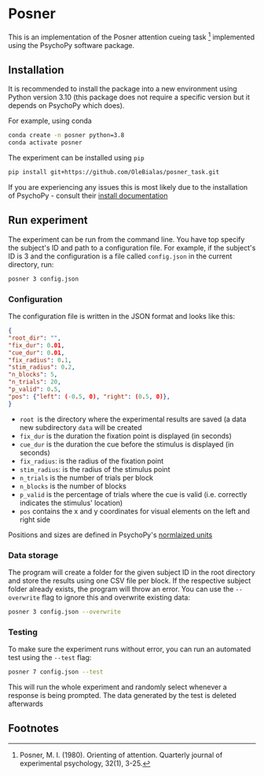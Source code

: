 # Posner

This is an implementation of the Posner attention cueing task [^1] implemented using the PsychoPy software package.

## Installation
It is recommended to install the package into a new environment using Python version 3.10 (this package does not require a specific version but it depends on PsychoPy which does).

For example, using conda
```sh
conda create -n posner python=3.8
conda activate posner
```

The experiment can be installed using `pip`
```sh
pip install git+https://github.com/OleBialas/posner_task.git
```

If you are experiencing any issues this is most likely due to the installation of PsychoPy - consult their [install documentation](https://www.psychopy.org/download.html)

## Run experiment

The experiment can be run from the command line.
You have top specify the subject's ID and path to a configuration file.
For example, if the subject's ID is 3 and the configuration is a file called `config.json` in the current directory, run:

```sh
posner 3 config.json
```

### Configuration
The configuration file is written in the JSON format and looks like this:
```json
{
"root_dir": "",
"fix_dur": 0.01,
"cue_dur": 0.01,
"fix_radius": 0.1,
"stim_radius": 0.2,
"n_blocks": 5,
"n_trials": 20,
"p_valid": 0.5,
"pos": {"left": (-0.5, 0), "right": (0.5, 0)},
}

```
- `root `is the directory where the experimental results are saved (a data new subdirectory `data` will be created
- `fix_dur` is the duration the fixation point is displayed (in seconds)
- `cue_dur` is the duration the cue before the stimulus is displayed (in seconds)
- `fix_radius`: is the radius of the fixation point
- `stim_radius`: is the radius of the stimulus point
- `n_trials` is the number of trials per block
- `n_blocks` is the number of blocks
- `p_valid` is the percentage of trials where the cue is valid (i.e. correctly indicates the stimulus' location)
- `pos` contains the x and y coordinates for visual elements on the left and right side

Positions and sizes are defined in PsychoPy's [normlaized units](https://www.psychopy.org/general/units.html#normalised-units)

### Data storage
The program will create a folder for the given subject ID in the root directory and store the results using one CSV file per block.
If the respective subject folder already exists, the program will throw an error.
You can use the `--overwrite` flag to ignore this and overwrite existing data:

```sh
posner 3 config.json --overwrite
```

### Testing
To make sure the experiment runs without error, you can run an automated test using the `--test` flag:

```sh
posner 7 config.json --test
```
This will run the whole experiment and randomly select whenever a response is being prompted.
The data generated by the test is deleted afterwards




## Footnotes
[^1]:Posner, M. I. (1980). Orienting of attention. Quarterly journal of experimental psychology, 32(1), 3-25.
